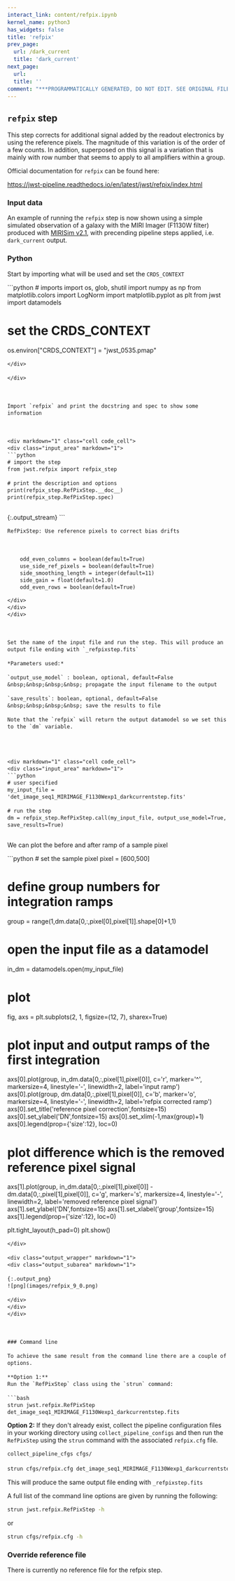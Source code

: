 ```yaml
---
interact_link: content/refpix.ipynb
kernel_name: python3
has_widgets: false
title: 'refpix'
prev_page:
  url: /dark_current
  title: 'dark_current'
next_page:
  url: 
  title: ''
comment: "***PROGRAMMATICALLY GENERATED, DO NOT EDIT. SEE ORIGINAL FILES IN /content***"
---
```



## `refpix` step

This step corrects for additional signal added by the readout electronics by using the reference pixels. The magnitude of this variation is of the order of a few counts. In addition, superposed on this signal is a variation that is mainly with row number that seems to apply to all amplifiers within a group.

Official documentation for `refpix` can be found here:

<https://jwst-pipeline.readthedocs.io/en/latest/jwst/refpix/index.html>




### Input data

An example of running the `refpix` step is now shown using a simple simulated observation of a galaxy with the MIRI Imager (F1130W filter) produced with [MIRISim v2.1](http://miri.ster.kuleuven.be/bin/view/Public/MIRISimPublicRelease2dot1), with precending pipeline steps applied, i.e. `dark_current` output.



### Python

Start by importing what will be used and set the `CRDS_CONTEXT`



<div markdown="1" class="cell code_cell">
<div class="input_area" markdown="1">
```python
# imports
import os, glob, shutil
import numpy as np
from matplotlib.colors import LogNorm
import matplotlib.pyplot as plt
from jwst import datamodels

# set the CRDS_CONTEXT
os.environ["CRDS_CONTEXT"] = "jwst_0535.pmap"

```
</div>

</div>



Import `refpix` and print the docstring and spec to show some information



<div markdown="1" class="cell code_cell">
<div class="input_area" markdown="1">
```python
# import the step
from jwst.refpix import refpix_step

# print the description and options
print(refpix_step.RefPixStep.__doc__)
print(refpix_step.RefPixStep.spec)


```
</div>

<div class="output_wrapper" markdown="1">
<div class="output_subarea" markdown="1">
{:.output_stream}
```


    RefPixStep: Use reference pixels to correct bias drifts

    

        odd_even_columns = boolean(default=True)
        use_side_ref_pixels = boolean(default=True)
        side_smoothing_length = integer(default=11)
        side_gain = float(default=1.0)
        odd_even_rows = boolean(default=True)
    
```
</div>
</div>
</div>



Set the name of the input file and run the step. This will produce an output file ending with `_refpixstep.fits`

*Parameters used:*

`output_use_model` : boolean, optional, default=False  
&nbsp;&nbsp;&nbsp;&nbsp; propagate the input filename to the output
    
`save_results`: boolean, optional, default=False  
&nbsp;&nbsp;&nbsp;&nbsp; save the results to file

Note that the `refpix` will return the output datamodel so we set this to the `dm` variable.




<div markdown="1" class="cell code_cell">
<div class="input_area" markdown="1">
```python
# user specified
my_input_file = 'det_image_seq1_MIRIMAGE_F1130Wexp1_darkcurrentstep.fits'

# run the step
dm = refpix_step.RefPixStep.call(my_input_file, output_use_model=True, save_results=True)


```
</div>

</div>



We can plot the before and after ramp of a sample pixel



<div markdown="1" class="cell code_cell">
<div class="input_area" markdown="1">
```python
# set the sample pixel
pixel = [600,500]

# define group numbers for integration ramps
group = range(1,dm.data[0,:,pixel[0],pixel[1]].shape[0]+1,1)

# open the input file as a datamodel
in_dm = datamodels.open(my_input_file)

# plot
fig, axs = plt.subplots(2, 1, figsize=(12, 7), sharex=True)

# plot input and output ramps of the first integration
axs[0].plot(group, in_dm.data[0,:,pixel[1],pixel[0]], c='r', marker='^', markersize=4, 
            linestyle='-', linewidth=2, label='input ramp')
axs[0].plot(group, dm.data[0,:,pixel[1],pixel[0]], c='b', marker='o', markersize=4, 
            linestyle='-', linewidth=2, label='refpix corrected ramp')
axs[0].set_title('reference pixel correction',fontsize=15)
axs[0].set_ylabel('DN',fontsize=15)
axs[0].set_xlim(-1,max(group)+1)
axs[0].legend(prop={'size':12}, loc=0)

# plot difference which is the removed reference pixel signal
axs[1].plot(group, in_dm.data[0,:,pixel[1],pixel[0]] - dm.data[0,:,pixel[1],pixel[0]], c='g', 
            marker='s', markersize=4, linestyle='-', linewidth=2, label='removed reference pixel signal')
axs[1].set_ylabel('DN',fontsize=15)
axs[1].set_xlabel('group',fontsize=15)
axs[1].legend(prop={'size':12}, loc=0)

plt.tight_layout(h_pad=0)
plt.show()



```
</div>

<div class="output_wrapper" markdown="1">
<div class="output_subarea" markdown="1">

{:.output_png}
![png](images/refpix_9_0.png)

</div>
</div>
</div>



### Command line

To achieve the same result from the command line there are a couple of options. 

**Option 1:**
Run the `RefPixStep` class using the `strun` command:

```bash
strun jwst.refpix.RefPixStep det_image_seq1_MIRIMAGE_F1130Wexp1_darkcurrentstep.fits
```

**Option 2:**
If they don't already exist, collect the pipeline configuration files in your working directory using `collect_pipeline_configs` and then run the `RefPixStep` using the `strun` command with the associated `refpix.cfg` file. 

```bash
collect_pipeline_cfgs cfgs/

strun cfgs/refpix.cfg det_image_seq1_MIRIMAGE_F1130Wexp1_darkcurrentstep.fits
```

This will produce the same output file ending with `_refpixstep.fits` 




A full list of the command line options are given by running the following:

```bash
strun jwst.refpix.RefPixStep -h
```

or 

```bash
strun cfgs/refpix.cfg -h
```




### Override reference file

There is currently no reference file for the refpix step.

